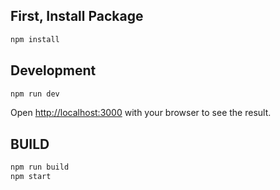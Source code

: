 ## First, Install Package
```bash
npm install
```

## Development

```bash
npm run dev
```

Open [http://localhost:3000](http://localhost:3000) with your browser to see the result.

## BUILD

```bash
npm run build
npm start
```